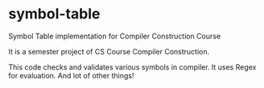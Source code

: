 # symbol-table
Symbol Table implementation for Compiler Construction Course

It is a semester project of CS Course Compiler Construction. 

This code checks and validates various symbols in compiler. It uses Regex for evaluation. And lot of other things!
